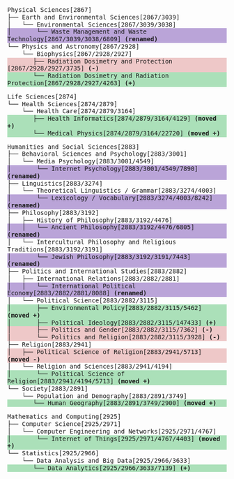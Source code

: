 <p style="font-family: Consolas,monaco,monospace; line-height: 1.2;">Physical Sciences[2867]<br>
├── Earth and Environmental Sciences[2867/3039]<br>
│&nbsp;&nbsp;&nbsp;└── Environmental Sciences[2867/3039/3038]<br>
<span style="display: block; background-color: rgba(86, 32, 161, 0.4)">│&nbsp;&nbsp;&nbsp;&nbsp;&nbsp;&nbsp; └── Waste Management and Waste Technology[2867/3039/3038/6809] <b>(renamed)</b></span>
└── Physics and Astronomy[2867/2928]<br>
&nbsp;&nbsp;&nbsp; └── Biophysics[2867/2928/2927]<br>
<span style="display: block; background-color: rgba(201, 76, 76, 0.3)">&nbsp;&nbsp;&nbsp;&nbsp;&nbsp;&nbsp;  ├── Radiation Dosimetry and Protection [2867/2928/2927/3735] <b>(-)</b></span>
<span style="display: block; background-color: rgba(48, 179, 83, 0.4)">&nbsp;&nbsp;&nbsp;&nbsp;&nbsp;&nbsp;  └── Radiation Dosimetry and Radiation Protection[2867/2928/2927/4263] <b>(+)</b></span></p><p style="font-family: Consolas,monaco,monospace; line-height: 1.2;">Life Sciences[2874]<br>
└── Health Sciences[2874/2879]<br>
&nbsp;&nbsp;&nbsp; └── Health Care[2874/2879/3164]<br>
<span style="display: block; background-color: rgba(48, 179, 83, 0.4)">&nbsp;&nbsp;&nbsp;&nbsp;&nbsp;&nbsp;  ├── Health Informatics[2874/2879/3164/4129] <b>(moved +)</b></span>
<span style="display: block; background-color: rgba(48, 179, 83, 0.4)">&nbsp;&nbsp;&nbsp;&nbsp;&nbsp;&nbsp;  └── Medical Physics[2874/2879/3164/22720] <b>(moved +)</b></span></p><p style="font-family: Consolas,monaco,monospace; line-height: 1.2;">Humanities and Social Sciences[2883]<br>
├── Behavioral Sciences and Psychology[2883/3001]<br>
│&nbsp;&nbsp;&nbsp;└── Media Psychology[2883/3001/4549]<br>
<span style="display: block; background-color: rgba(86, 32, 161, 0.4)">│&nbsp;&nbsp;&nbsp;&nbsp;&nbsp;&nbsp; └── Internet Psychology[2883/3001/4549/7890] <b>(renamed)</b></span>
├── Linguistics[2883/3274]<br>
│&nbsp;&nbsp;&nbsp;└── Theoretical Linguistics / Grammar[2883/3274/4003]<br>
<span style="display: block; background-color: rgba(86, 32, 161, 0.4)">│&nbsp;&nbsp;&nbsp;&nbsp;&nbsp;&nbsp; └── Lexicology / Vocabulary[2883/3274/4003/8242] <b>(renamed)</b></span>
├── Philosophy[2883/3192]<br>
│&nbsp;&nbsp;&nbsp;├── History of Philosophy[2883/3192/4476]<br>
<span style="display: block; background-color: rgba(86, 32, 161, 0.4)">│&nbsp;&nbsp;&nbsp;│&nbsp;&nbsp;&nbsp;└── Ancient Philosophy[2883/3192/4476/6805] <b>(renamed)</b></span>
│&nbsp;&nbsp;&nbsp;└── Intercultural Philosophy and Religious Traditions[2883/3192/3191]<br>
<span style="display: block; background-color: rgba(86, 32, 161, 0.4)">│&nbsp;&nbsp;&nbsp;&nbsp;&nbsp;&nbsp; └── Jewish Philosophy[2883/3192/3191/7443] <b>(renamed)</b></span>
├── Politics and International Studies[2883/2882]<br>
│&nbsp;&nbsp;&nbsp;├── International Relations[2883/2882/2881]<br>
<span style="display: block; background-color: rgba(86, 32, 161, 0.4)">│&nbsp;&nbsp;&nbsp;│&nbsp;&nbsp;&nbsp;└── International Political Economy[2883/2882/2881/8088] <b>(renamed)</b></span>
│&nbsp;&nbsp;&nbsp;└── Political Science[2883/2882/3115]<br>
<span style="display: block; background-color: rgba(48, 179, 83, 0.4)">│&nbsp;&nbsp;&nbsp;&nbsp;&nbsp;&nbsp; ├── Environmental Policy[2883/2882/3115/5462] <b>(moved +)</b></span>
<span style="display: block; background-color: rgba(48, 179, 83, 0.4)">│&nbsp;&nbsp;&nbsp;&nbsp;&nbsp;&nbsp; ├── Political Ideology[2883/2882/3115/147433] <b>(+)</b></span>
<span style="display: block; background-color: rgba(201, 76, 76, 0.3)">│&nbsp;&nbsp;&nbsp;&nbsp;&nbsp;&nbsp; ├── Politics and Gender[2883/2882/3115/7362] <b>(-)</b></span>
<span style="display: block; background-color: rgba(201, 76, 76, 0.3)">│&nbsp;&nbsp;&nbsp;&nbsp;&nbsp;&nbsp; └── Politics and Religion[2883/2882/3115/3928] <b>(-)</b></span>
├── Religion[2883/2941]<br>
<span style="display: block; background-color: rgba(201, 76, 76, 0.3)">│&nbsp;&nbsp;&nbsp;├── Political Science of Religion[2883/2941/5713] <b>(moved -)</b></span>
│&nbsp;&nbsp;&nbsp;└── Religion and Sciences[2883/2941/4194]<br>
<span style="display: block; background-color: rgba(48, 179, 83, 0.4)">│&nbsp;&nbsp;&nbsp;&nbsp;&nbsp;&nbsp; └── Political Science of Religion[2883/2941/4194/5713] <b>(moved +)</b></span>
└── Society[2883/2891]<br>
&nbsp;&nbsp;&nbsp; └── Population and Demography[2883/2891/3749]<br>
<span style="display: block; background-color: rgba(48, 179, 83, 0.4)">&nbsp;&nbsp;&nbsp;&nbsp;&nbsp;&nbsp;  └── Human Geography[2883/2891/3749/2900] <b>(moved +)</b></span></p><p style="font-family: Consolas,monaco,monospace; line-height: 1.2;"></p><p style="font-family: Consolas,monaco,monospace; line-height: 1.2;">Mathematics and Computing[2925]<br>
├── Computer Science[2925/2971]<br>
│&nbsp;&nbsp;&nbsp;└── Computer Engineering and Networks[2925/2971/4767]<br>
<span style="display: block; background-color: rgba(48, 179, 83, 0.4)">│&nbsp;&nbsp;&nbsp;&nbsp;&nbsp;&nbsp; └── Internet of Things[2925/2971/4767/4403] <b>(moved +)</b></span>
└── Statistics[2925/2966]<br>
&nbsp;&nbsp;&nbsp; └── Data Analysis and Big Data[2925/2966/3633]<br>
<span style="display: block; background-color: rgba(48, 179, 83, 0.4)">&nbsp;&nbsp;&nbsp;&nbsp;&nbsp;&nbsp;  └── Data Analytics[2925/2966/3633/7139] <b>(+)</b></span></p>